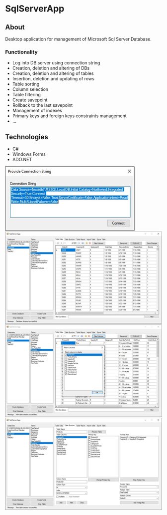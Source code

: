# SqlServerApp

## About
Desktop application for management of Microsoft Sql Server Database.

### Functionality
- Log into DB server using connection string
- Creation, deletion and altering of DBs
- Creation, deletion and altering of tables
- Insertion, deletion and updating of rows
- Table sorting
- Column selection
- Table filtering
- Create savepoint
- Rollback to the last savepoint 
- Management of indexes
- Primary keys and foreign keys constraints management
- ...

## Technologies
- C# 
- Windows Forms
- ADO.NET

![img](https://github.com/emanuelzaymus/SqlServerApp/blob/master/readme_imgs/SqlServerApp1.JPG)
![img](https://github.com/emanuelzaymus/SqlServerApp/blob/master/readme_imgs/SqlServerApp2.JPG)
![img](https://github.com/emanuelzaymus/SqlServerApp/blob/master/readme_imgs/SqlServerApp3.JPG)
![img](https://github.com/emanuelzaymus/SqlServerApp/blob/master/readme_imgs/SqlServerApp4.JPG)